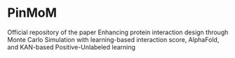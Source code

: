 # PinMoM
Official repository of the paper Enhancing protein interaction design through Monte Carlo Simulation with learning-based interaction score, AlphaFold, and KAN-based Positive-Unlabeled learning
